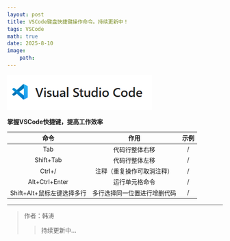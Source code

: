 ```yaml
---
layout: post
title: VSCode键盘快捷键操作命令。持续更新中！
tags: VSCode
math: true
date: 2025-8-10
image:
    path: 
---
```

![vscode](https://github.com/ht894419944/ht894419944.github.io/raw/master/_posts/image/2025-8-10-VSCode/vscode.png)

**掌握VSCode快捷键，提高工作效率**

|            命令            |             作用             | 示例 |
| :------------------------: | :--------------------------: | :--: |
|            Tab            |        代码行整体右移        |  /  |
|         Shift+Tab         |        代码行整体左移        |  /  |
|           Ctrl+/           |  注释（重复操作可取消注释）  |  /  |
|       Alt+Ctrl+Enter       |        运行单元格命令        |  /  |
| Shift+Alt+鼠标左键选择多行 | 多行选择同一位置进行增删代码 |  /  |

---

> 作者：韩涛
>
>> 持续更新中...
>>
